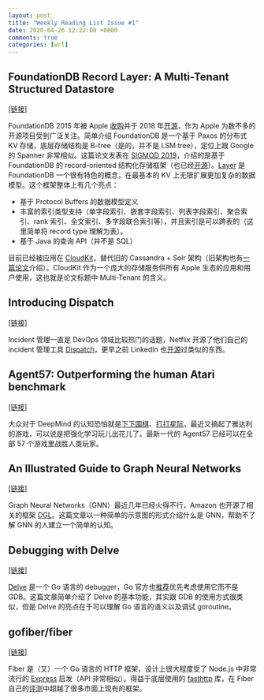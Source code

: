 ```yaml
---
layout: post
title: "Weekly Reading List Issue #1"
date: 2020-04-26 12:22:08 +0800
comments: true
categories: [wrl]
---
```


<!-- more -->

## FoundationDB Record Layer: A Multi-Tenant Structured Datastore

[[链接]](https://arxiv.org/abs/1901.04452)

FoundationDB 2015 年被 Apple [收购](https://techcrunch.com/2015/03/24/apple-acquires-durable-database-company-foundationdb)并于 2018 年[开源](https://www.foundationdb.org/blog/foundationdb-is-open-source)，作为 Apple 为数不多的开源项目受到广泛关注。简单介绍 FoundationDB 是一个基于 Paxos 的分布式 KV 存储，底层存储结构是 B-tree（是的，并不是 LSM tree），定位上跟 Google 的 Spanner 非常相似。这篇论文发表在 [SIGMOD 2019](https://sigmod2019.org/sigmod_industry_list)，介绍的是基于 FoundationDB 的 record-oriented 结构化存储框架（也已经[开源](https://github.com/FoundationDB/fdb-record-layer)）。[Layer](https://apple.github.io/foundationdb/layer-concept.html) 是 FoundationDB 一个很有特色的概念，在最基本的 KV 上无限扩展更加复杂的数据模型。这个框架整体上有几个亮点：

- 基于 Protocol Buffers 的数据模型定义
- 丰富的索引类型支持（单字段索引、嵌套字段索引、列表字段索引、聚合索引、rank 索引、全文索引、多字段联合索引等），并且索引是可以跨表的（这里简单将 record type 理解为表）。
- 基于 Java 的查询 API（并不是 SQL）

目前已经被应用在 [CloudKit](https://developer.apple.com/icloud/cloudkit)，替代旧的 Cassandra + Solr 架构（旧架构也有[一篇论文](https://dl.acm.org/doi/10.1145/3164135.3164138)介绍）。CloudKit 作为一个庞大的存储服务供所有 Apple 生态的应用和用户使用，这也就是论文标题中 Multi-Tenant 的含义。

## Introducing Dispatch

[[链接]](https://netflixtechblog.com/introducing-dispatch-da4b8a2a8072)

Incident 管理一直是 DevOps 领域比较热门的话题，Netflix 开源了他们自己的 incident 管理工具 [Dispatch](https://github.com/Netflix/dispatch)，更早之前 LinkedIn 也[开源](https://engineering.linkedin.com/blog/2017/06/open-sourcing-iris-and-oncall)过类似的东西。

## Agent57: Outperforming the human Atari benchmark

[[链接]](https://deepmind.com/blog/article/Agent57-Outperforming-the-human-Atari-benchmark)

大众对于 DeepMind 的认知恐怕就是[下下围棋](https://en.wikipedia.org/wiki/AlphaGo)、[打打星际](https://deepmind.com/blog/article/alphastar-mastering-real-time-strategy-game-starcraft-ii)，最近又搞起了雅达利的游戏，可以说是把强化学习玩儿出花儿了。最新一代的 Agent57 已经可以在全部 57 个游戏里战胜人类玩家。

## An Illustrated Guide to Graph Neural Networks

[[链接]](https://medium.com/dair-ai/an-illustrated-guide-to-graph-neural-networks-d5564a551783)

Graph Neural Networks（GNN）最近几年已经火得不行，Amazon 也开源了相关的框架 [DGL](https://www.dgl.ai/)。这篇文章以一种简单的示意图的形式介绍什么是 GNN，帮助不了解 GNN 的人建立一个简单的认知。

## Debugging with Delve

[[链接]](https://tpaschalis.github.io/delve-debugging)

[Delve](https://github.com/go-delve/delve) 是一个 Go 语言的 debugger，Go 官方也[推荐](https://golang.org/doc/gdb)优先考虑使用它而不是 GDB。这篇文章简单介绍了 Delve 的基本功能，其实跟 GDB 的使用方式很类似，但是 Delve 的亮点在于可以理解 Go 语言的语义以及调试 goroutine。

## gofiber/fiber

[[链接]](https://github.com/gofiber/fiber)

Fiber 是（又）一个 Go 语言的 HTTP 框架，设计上很大程度受了 Node.js 中非常流行的 [Express](https://expressjs.com) 启发（API 非常相似）。得益于底层使用的 [fasthttp](https://github.com/valyala/fasthttp) 库，在 Fiber 自己的[评测](https://docs.gofiber.io/benchmarks)中超越了很多市面上现有的框架。

